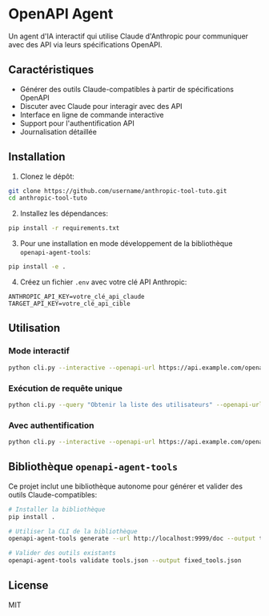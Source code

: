 # OpenAPI Agent

Un agent d'IA interactif qui utilise Claude d'Anthropic pour communiquer avec des API via leurs spécifications OpenAPI.

## Caractéristiques

- Générer des outils Claude-compatibles à partir de spécifications OpenAPI
- Discuter avec Claude pour interagir avec des API
- Interface en ligne de commande interactive
- Support pour l'authentification API
- Journalisation détaillée

## Installation

1. Clonez le dépôt:

```bash
git clone https://github.com/username/anthropic-tool-tuto.git
cd anthropic-tool-tuto
```

2. Installez les dépendances:

```bash
pip install -r requirements.txt
```

3. Pour une installation en mode développement de la bibliothèque `openapi-agent-tools`:

```bash
pip install -e .
```

4. Créez un fichier `.env` avec votre clé API Anthropic:

```
ANTHROPIC_API_KEY=votre_clé_api_claude
TARGET_API_KEY=votre_clé_api_cible
```

## Utilisation

### Mode interactif

```bash
python cli.py --interactive --openapi-url https://api.example.com/openapi.json
```

### Exécution de requête unique

```bash
python cli.py --query "Obtenir la liste des utilisateurs" --openapi-url https://api.example.com/openapi.json
```

### Avec authentification

```bash
python cli.py --interactive --openapi-url https://api.example.com/openapi.json --target-api-key votre_clé_api --auth-scheme Bearer
```

## Bibliothèque `openapi-agent-tools`

Ce projet inclut une bibliothèque autonome pour générer et valider des outils Claude-compatibles:

```bash
# Installer la bibliothèque
pip install .

# Utiliser la CLI de la bibliothèque
openapi-agent-tools generate --url http://localhost:9999/doc --output tools.json

# Valider des outils existants
openapi-agent-tools validate tools.json --output fixed_tools.json
```

## License

MIT

